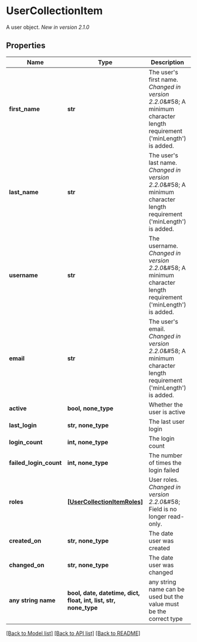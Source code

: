 # UserCollectionItem

A user object.  *New in version 2.1.0* 

## Properties
Name | Type | Description | Notes
------------ | ------------- | ------------- | -------------
**first_name** | **str** | The user&#39;s first name.  *Changed in version 2.2.0*&amp;#58; A minimum character length requirement (&#39;minLength&#39;) is added.  | [optional] 
**last_name** | **str** | The user&#39;s last name.  *Changed in version 2.2.0*&amp;#58; A minimum character length requirement (&#39;minLength&#39;) is added.  | [optional] 
**username** | **str** | The username.  *Changed in version 2.2.0*&amp;#58; A minimum character length requirement (&#39;minLength&#39;) is added.  | [optional] 
**email** | **str** | The user&#39;s email.  *Changed in version 2.2.0*&amp;#58; A minimum character length requirement (&#39;minLength&#39;) is added.  | [optional] 
**active** | **bool, none_type** | Whether the user is active | [optional] [readonly] 
**last_login** | **str, none_type** | The last user login | [optional] [readonly] 
**login_count** | **int, none_type** | The login count | [optional] [readonly] 
**failed_login_count** | **int, none_type** | The number of times the login failed | [optional] [readonly] 
**roles** | [**[UserCollectionItemRoles]**](UserCollectionItemRoles.md) | User roles.  *Changed in version 2.2.0*&amp;#58; Field is no longer read-only.  | [optional] 
**created_on** | **str, none_type** | The date user was created | [optional] [readonly] 
**changed_on** | **str, none_type** | The date user was changed | [optional] [readonly] 
**any string name** | **bool, date, datetime, dict, float, int, list, str, none_type** | any string name can be used but the value must be the correct type | [optional]

[[Back to Model list]](../README.md#documentation-for-models) [[Back to API list]](../README.md#documentation-for-api-endpoints) [[Back to README]](../README.md)


